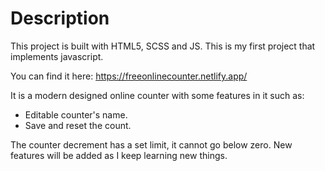 # Description
This project is built with HTML5, SCSS and JS.
This is my first project that implements javascript.

You can find it here: https://freeonlinecounter.netlify.app/

It is a modern designed online counter with some features in it such as:
- Editable counter's name.
- Save and reset the count.

The counter decrement has a set limit, it cannot go below zero.
New features will be added as I keep learning new things.

